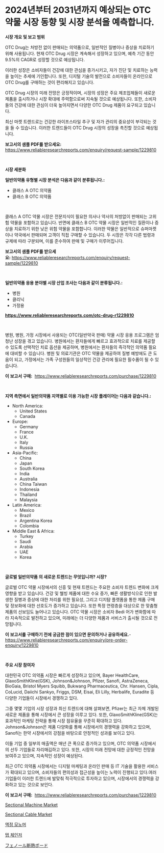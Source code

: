 <p><h1>2024년부터 2031년까지 예상되는 OTC 약물 시장 동향 및 시장 분석을 예측합니다.</h1></p><p><strong>시장 개요 및 보고 범위</strong></p>
<p><p>OTC Drug는 처방전 없이 판매되는 의약품으로, 일반적인 질병이나 증상을 치료하기 위해 사용됩니다. 현재 OTC Drug 시장은 계속해서 성장하고 있으며, 예측 기간 동안 9.5%의 CAGR로 성장할 것으로 예상됩니다. </p><p>이러한 성장은 소비자들이 건강에 대한 관심을 증가시키고, 자가 진단 및 치료하는 능력을 높이는 추세에 기인합니다. 또한, 디지털 기술의 발전으로 소비자들이 온라인으로 OTC Drug를 구매하는 것이 편리해지고 있습니다.</p><p>OTC Drug 시장의 미래 전망은 긍정적이며, 시장의 성장은 주요 제조업체들이 새로운 제품을 출시하거나 시장 확대에 주력함으로써 지속될 것으로 예상됩니다. 또한, 소비자들의 건강에 대한 관심이 더욱 높아지면서 다양한 OTC Drug 제품이 요구되고 있습니다.</p><p>최신 마켓 트렌드로는 건강한 라이프스타일 추구 및 자가 관리의 중요성이 부각되는 것을 들 수 있습니다. 이러한 트렌드들이 OTC Drug 시장의 성장을 촉진할 것으로 예상됩니다.</p></p>
<p><strong>보고서의 샘플 PDF를 받으세요:</strong> <a href="https://www.reliableresearchreports.com/enquiry/request-sample/1229810">https://www.reliableresearchreports.com/enquiry/request-sample/1229810</a></p>
<p>&nbsp;</p>
<p><strong>시장 세분화</strong></p>
<p><strong>일반의약품 유형별 시장 분석은 다음과 같이 분류됩니다.:</strong></p>
<p><ul><li>클래스 A OTC 의약품</li><li>클래스 B OTC 의약품</li></ul></p>
<p>&nbsp;</p>
<p><p>클래스 A OTC 약물 시장은 전문지식이 필요한 의사나 약사의 처방없이 판매되는 고위험 약물을 포함하고 있습니다. 반면에 클래스 B OTC 약물 시장은 일반적인 질환이나 증상을 치료하기 위한 낮은 위험 약물을 포함합니다. 이러한 약물은 일반적으로 슈퍼마켓이나 약국에서 판매되며 고객이 직접 구매할 수 있습니다. 두 시장은 각각 다른 법령과 규제에 따라 구분되며, 이를 준수하여 판매 및 구매가 이루어집니다.</p></p>
<p><strong>보고서의 샘플 PDF를 받으세요:</strong>&nbsp;<a href="https://www.reliableresearchreports.com/enquiry/request-sample/1229810">https://www.reliableresearchreports.com/enquiry/request-sample/1229810</a></p>
<p>&nbsp;</p>
<p><strong> 일반의약품 응용 분야별 시장 산업 조사는 다음과 같이 분류됩니다.:</strong></p>
<p><ul><li>병원</li><li>클리닉</li><li>가정용</li></ul></p>
<p><strong><a href="https://www.reliableresearchreports.com/otc-drug-r1229810">https://www.reliableresearchreports.com/otc-drug-r1229810</a></strong></p>
<p>&nbsp;</p>
<p><p>병원, 병원, 가정 시장에서 사용되는 OTC(일반약국 판매) 약물 시장 응용 프로그램은 엄청난 성장을 겪고 있습니다. 병원에서는 환자들에게 빠르고 효과적으로 치료를 제공할 수 있도록 선택적인 치료 옵션을 제공하며, 병원에서는 환자들의 즉각적인 의약품 필요에 대비할 수 있습니다. 병원 및 의료기관은 OTC 약물을 제공하여 질병 예방에도 큰 도움이 되고, 가정에서는 가족 구성원들의 일상적인 건강 관리에 필요한 필수품이 될 수 있습니다.</p></p>
<p><strong>이 보고서 구매:</strong>&nbsp; <a href="https://www.reliableresearchreports.com/purchase/1229810">https://www.reliableresearchreports.com/purchase/1229810</a></p>
<p>&nbsp;</p>
<p><strong>지역 측면에서 일반의약품 지역별로 이용 가능한 시장 플레이어는 다음과 같습니다.:</strong></p>
<p><ul>
    <li>
        North America:
        <ul>
            <li>United States</li>
            <li>Canada</li>
        </ul>
    </li>
    <li>
        Europe:
        <ul>
            <li>Germany</li>
            <li>France</li>
            <li>U.K.</li>
            <li>Italy</li>
            <li>Russia</li>
        </ul>
    </li>
    <li>
        Asia-Pacific:
        <ul>
            <li>China</li>
            <li>Japan</li>
            <li>South Korea</li>
            <li>India</li>
            <li>Australia</li>
            <li>China Taiwan</li>
            <li>Indonesia</li>
            <li>Thailand</li>
            <li>Malaysia</li>
        </ul>
    </li>
    <li>
        Latin America:
        <ul>
            <li>Mexico</li>
            <li>Brazil</li>
            <li>Argentina Korea</li>
            <li>Colombia</li>
        </ul>
    </li>
    <li>
        Middle East & Africa:
        <ul>
            <li>Turkey</li>
            <li>Saudi</li>
            <li>Arabia</li>
            <li>UAE</li>
            <li>Korea</li>
        </ul>
    </li>
    </ul></p>
<p>&nbsp;</p>
<p><strong>글로벌 일반의약품 의 새로운 트렌드는 무엇입니까? 시장?</strong></p>
<p><p>글로벌 OTC 약물 시장에서의 신흥 및 현재 트렌드는 주요한 소비자 트렌드 변화에 크게 영향을 받고 있습니다. 건강 및 웰빙 제품에 대한 수요 증가, 빠른 생활방식으로 인한 발생한 질병과 증상에 대한 처리를 위한 필요성, 그리고 디지턈 플랫폼을 통한 제품 구매 및 정보화에 대한 선호도가 증가하고 있습니다. 또한 특정 연령층을 대상으로 한 맞춤형 제품의 선보임도 늘어나고 있습니다. OTC 약물 시장은 소비자 Bedi 어가 변화함에 따라 지속적으로 발전하고 있으며, 미래에는 더 다양한 제품과 서비스가 출시될 것으로 전망됩니다.</p></p>
<p><strong>이 보고서를 구매하기 전에 궁금한 점이 있으면 문의하거나 공유하세요.</strong>- <a href="https://www.reliableresearchreports.com/enquiry/pre-order-enquiry/1229810">https://www.reliableresearchreports.com/enquiry/pre-order-enquiry/1229810</a></p>
<p>&nbsp;</p>
<p><strong>주요 시장 참여자</strong></p>
<p><p>대한민국 OTC 의약품 시장은 빠르게 성장하고 있으며, Bayer HealthCare, GlaxoSmithKline(GSK), Johnson&Johnson, Pfizer, Sanofi, AstraZeneca, BioGaia, Bristol Myers Squibb, Bukwang Pharmaceutica, Chr. Hansen, Cipla, CoLucid, Daiichi Sankyo, Friggs, DSM, Eisai, Eli Lilly, Herbalife, Euradite 등 다양한 기업들이 시장에서 경쟁하고 있다.</p><p>그중 몇몇 기업의 시장 성장과 최신 트렌드에 대해 살펴보면, Pfizer는 최근 자체 개발된 새로운 제품을 통해 시장에서 큰 성장을 이루고 있다. 또한, GlaxoSmithKline(GSK)는 효과적인 마케팅 전략을 통해 시장 점유율을 꾸준히 확대하고 있다. Johnson&Johnson은 제품 다양화를 통해 시장에서의 경쟁력을 강화하고 있으며, Sanofi는 한약 시장에서의 강점을 바탕으로 안정적인 성과를 보이고 있다.</p><p>이들 기업 중 일부의 매출액은 매년 큰 폭으로 증가하고 있으며, OTC 의약품 시장에서의 선두 기업들로 자리매김하고 있다. 또한, 시장의 미래 전망에 대한 긍정적인 전망을 보여주고 있으며, 지속적인 성장이 예상된다.</p><p>최근 OTC 의약품 시장에서는 디지털 마케팅과 온라인 판매 등 IT 기술을 활용한 서비스가 확대되고 있으며, 소비자들의 편의성과 접근성을 높이는 노력이 진행되고 있다.여러 기업들이 이러한 트렌드에 발맞춰 적극적으로 투자하고 있으며, 시장에서의 경쟁력을 강화하고 있는 것으로 보인다.</p></p>
<p><strong>이 보고서 구매:</strong>&nbsp;&nbsp;<a href="https://www.reliableresearchreports.com/purchase/1229810">https://www.reliableresearchreports.com/purchase/1229810</a></p>
<p><p><a href="https://github.com/yoshih12/Market-Research-Report-List-3/blob/main/sectional-machine-market.md">Sectional Machine Market</a></p><p><a href="https://github.com/jerrycopelandthomaswsqd8q/Market-Research-Report-List-2/blob/main/sectional-cable-market.md">Sectional Cable Market</a></p><p><a href="https://github.com/BrettWeberrt8767765/Market-Research-Report-List-1/blob/main/843622929328.md">액정 모노머</a></p><p><a href="https://medium.com/@danieldobroiu20221/%ED%83%AD-%EC%B2%B4%EC%9D%B8%EC%A0%80-%EC%8B%9C%EC%9E%A5-%EB%B3%B4%EA%B3%A0%EC%84%9C%EB%8A%94-%EC%9D%B4-%EC%8B%9C%EC%9E%A5%EC%9D%98-%EC%B5%9C%EC%8B%A0-%ED%8A%B8%EB%A0%8C%EB%93%9C%EC%99%80-%EC%84%B1%EC%9E%A5-%EA%B8%B0%ED%9A%8C%EB%A5%BC-%EB%B3%B4%EC%97%AC%EC%A4%8D%EB%8B%88%EB%8B%A4-366d1786dd8b">탭 체인저</a></p><p><a href="https://github.com/hilmi-2a/Market-Research-Report-List-1/blob/main/632025132078.md">フェノール断熱ボード</a></p></p>